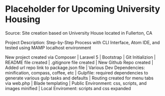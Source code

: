 # Placeholder for Upcoming University Housing

Source: Site creation based on University House located in Fullerton, CA

Project Description: Step-by-Step Process with CLI Interface, Atom IDE, and
                     tested using MAMP localhost environment

New project created via Composer | Laravel 5 | Bootstrap | Git Initializion | README file created | .gitignore file created | New Github Repo created | Added url repo link to package.json file | Various Dev Dependencies: minification, compass, coffee, etc | Gulpfile: required dependencies to generate various gulp tasks and defaults | Routing created for menu tabs via web.php | Blade templating | Public Environment: css, scripts, and images minified | Local Enviroment: scripts and css expanded
